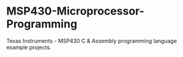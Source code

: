 # MSP430-Microprocessor-Programming
Texas Instruments - MSP430
C & Assembly programming language example projects.
